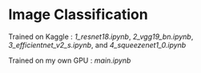 # Image Classification

Trained on Kaggle : *1_resnet18.ipynb*, *2_vgg19_bn.ipynb*, *3_efficientnet_v2_s.ipynb*, and *4_squeezenet1_0.ipynb* 

Trained on my own GPU : *main.ipynb*
